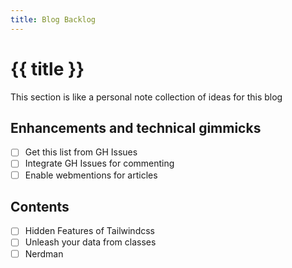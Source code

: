 ```yaml
---
title: Blog Backlog
---
```


# {{ title }}

This section is like a personal note collection of ideas for this blog

## Enhancements and technical gimmicks

- [ ] Get this list from GH Issues
- [ ] Integrate GH Issues for commenting
- [ ] Enable webmentions for articles

## Contents

- [ ] Hidden Features of Tailwindcss
- [ ] Unleash your data from classes
- [ ] Nerdman
